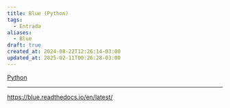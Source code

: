 ```yaml
---
title: Blue (Python)
tags:
  - Entrada
aliases:
  - Blue
draft: true
created_at: 2024-08-22T12:26:14-03:00
updated_at: 2025-02-11T00:26:28-03:00
---
```


[Python](content/atomos/2024/07/09/Linguagem_Python.md)

---
https://blue.readthedocs.io/en/latest/
